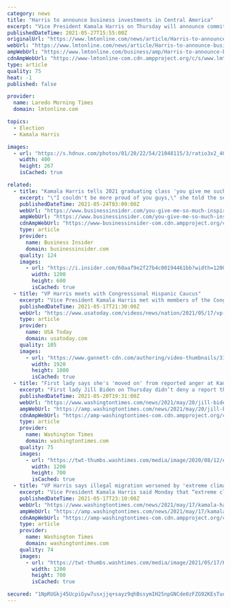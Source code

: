 ```yaml
---
category: news
title: "Harris to announce business investments in Central America"
excerpt: "Vice President Kamala Harris on Thursday will announce commitments from a dozen companies and organizations to invest in Guatemala, Honduras and El Salvador as part of the Biden administration’s efforts to address the root causes of migration from the region."
publishedDateTime: 2021-05-27T15:55:00Z
originalUrl: "https://www.lmtonline.com/news/article/Harris-to-announce-business-investments-in-16207174.php"
webUrl: "https://www.lmtonline.com/news/article/Harris-to-announce-business-investments-in-16207174.php"
ampWebUrl: "https://www.lmtonline.com/business/amp/Harris-to-announce-business-investments-in-16207174.php"
cdnAmpWebUrl: "https://www-lmtonline-com.cdn.ampproject.org/c/s/www.lmtonline.com/business/amp/Harris-to-announce-business-investments-in-16207174.php"
type: article
quality: 75
heat: -1
published: false

provider:
  name: Laredo Morning Times
  domain: lmtonline.com

topics:
  - Election
  - Kamala Harris

images:
  - url: "https://s.hdnux.com/photos/01/20/22/54/21048115/3/ratio3x2_400.jpg"
    width: 400
    height: 267
    isCached: true

related:
  - title: "Kamala Harris tells 2021 graduating class 'you give me such inspiration'"
    excerpt: "\"I couldn't be more proud of you guys,\" she told the seniors. \"The things that you all have accomplished, you give me such inspiration.\""
    publishedDateTime: 2021-05-24T03:09:00Z
    webUrl: "https://www.businessinsider.com/you-give-me-so-much-inspiration-kamala-harris-2021-graduates-2021-5"
    ampWebUrl: "https://www.businessinsider.com/you-give-me-so-much-inspiration-kamala-harris-2021-graduates-2021-5?amp"
    cdnAmpWebUrl: "https://www-businessinsider-com.cdn.ampproject.org/c/s/www.businessinsider.com/you-give-me-so-much-inspiration-kamala-harris-2021-graduates-2021-5?amp"
    type: article
    provider:
      name: Business Insider
      domain: businessinsider.com
    quality: 124
    images:
      - url: "https://i.insider.com/60aaf9e2f27b4c00194461bb?width=1200&format=jpeg"
        width: 1200
        height: 600
        isCached: true
  - title: "VP Harris meets with Congressional Hispanic Caucus"
    excerpt: "Vice President Kamala Harris met with members of the Congressional Hispanic Caucus to discuss the coronavirus pandemic, immigration and other issues on Monday. (May 17)"
    publishedDateTime: 2021-05-17T21:30:00Z
    webUrl: "https://www.usatoday.com/videos/news/nation/2021/05/17/vp-harris-meets-congressional-hispanic-caucus/5136267001/"
    type: article
    provider:
      name: USA Today
      domain: usatoday.com
    quality: 105
    images:
      - url: "https://www.gannett-cdn.com/authoring/video-thumbnails/31c81e80-1f86-4c01-a851-13513731248c_poster.jpg?quality=10"
        width: 1920
        height: 1080
        isCached: true
  - title: "First lady says she's 'moved on' from reported anger at Kamala Harris"
    excerpt: "First lady Jill Biden on Thursday didn’t deny a report that she uttered a profanity about Vice President Kamala D. Harris for accusing Joe Biden of racism during a Democratic presidential primary debate in June 2019."
    publishedDateTime: 2021-05-20T19:31:00Z
    webUrl: "https://www.washingtontimes.com/news/2021/may/20/jill-biden-kamala-harris-busing-racism-charge-and-/"
    ampWebUrl: "https://amp.washingtontimes.com/news/2021/may/20/jill-biden-kamala-harris-busing-racism-charge-and-/"
    cdnAmpWebUrl: "https://amp-washingtontimes-com.cdn.ampproject.org/c/s/amp.washingtontimes.com/news/2021/may/20/jill-biden-kamala-harris-busing-racism-charge-and-/"
    type: article
    provider:
      name: Washington Times
      domain: washingtontimes.com
    quality: 75
    images:
      - url: "https://twt-thumbs.washtimes.com/media/image/2020/08/12/election_2020_joe_biden_vp_00766_c0-0-4061-2368_s1200x700.jpg?1b20ccd4a28d7efd04c18bd85a2c3907018d352d"
        width: 1200
        height: 700
        isCached: true
  - title: "VP Harris says illegal migration worsened by 'extreme climate' disasters"
    excerpt: "Vice President Kamala Harris said Monday that “extreme climate incidents” such as hurricanes destroy crops in Central America and prompt more people to migrate illegally to the U.S."
    publishedDateTime: 2021-05-17T23:10:00Z
    webUrl: "https://www.washingtontimes.com/news/2021/may/17/kamala-harris-illegal-immigration-worsened-extreme/"
    ampWebUrl: "https://amp.washingtontimes.com/news/2021/may/17/kamala-harris-illegal-immigration-worsened-extreme/"
    cdnAmpWebUrl: "https://amp-washingtontimes-com.cdn.ampproject.org/c/s/amp.washingtontimes.com/news/2021/may/17/kamala-harris-illegal-immigration-worsened-extreme/"
    type: article
    provider:
      name: Washington Times
      domain: washingtontimes.com
    quality: 74
    images:
      - url: "https://twt-thumbs.washtimes.com/media/image/2021/05/17/Harris_94721.jpg-3f787_c0-242-5815-3634_s1200x700.jpg?b05293c78aec9cefe54011270495b308b9ec4a14"
        width: 1200
        height: 700
        isCached: true

secured: "1NpRUGkj45UcpiGyw7usxjjq+sayz9qhBssymIH25npGNCde0zFZG92KEsTuqr8xuiVAFZS9WDtxWqaN1H6ELuKNoE8N1a4ip/osQcJgWE3vw+3OA69DMktSVVe71eIGGBA2Zp/pbwKPjuX5x+p8EP23ZjoqynbSX37CSI3RzZCxTTOMmqHYWTWkW8pCIC4RswnKu09zwAOcGDVtWV2yk2b3VTuiEpK0oFdo1IkffFQSukCp/hempfcf4QluVhQ+sMnKvsQ2PG+elsixVL/RdAh3JnGRglys+r2eqEOmv5A3jrV9ZwOKU6XuOh7T4z37oy0wyrpkP4KFoAWs/jUvmS0iuzwkZdqEiEGwKDWldBs=;DokcRO5dZpDjGrbJzBoqsA=="
---
```


